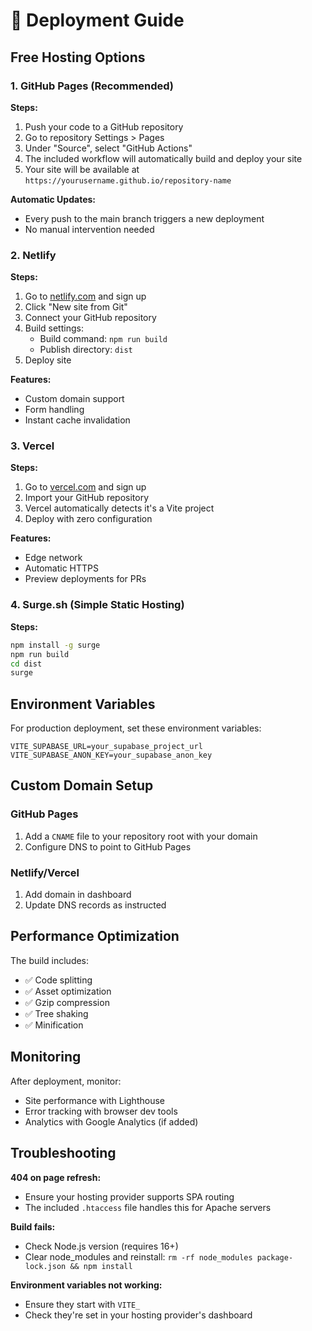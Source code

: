 # 🚀 Deployment Guide

## Free Hosting Options

### 1. GitHub Pages (Recommended)

**Steps:**
1. Push your code to a GitHub repository
2. Go to repository Settings > Pages
3. Under "Source", select "GitHub Actions"
4. The included workflow will automatically build and deploy your site
5. Your site will be available at `https://yourusername.github.io/repository-name`

**Automatic Updates:**
- Every push to the main branch triggers a new deployment
- No manual intervention needed

### 2. Netlify

**Steps:**
1. Go to [netlify.com](https://netlify.com) and sign up
2. Click "New site from Git"
3. Connect your GitHub repository
4. Build settings:
   - Build command: `npm run build`
   - Publish directory: `dist`
5. Deploy site

**Features:**
- Custom domain support
- Form handling
- Instant cache invalidation

### 3. Vercel

**Steps:**
1. Go to [vercel.com](https://vercel.com) and sign up
2. Import your GitHub repository
3. Vercel automatically detects it's a Vite project
4. Deploy with zero configuration

**Features:**
- Edge network
- Automatic HTTPS
- Preview deployments for PRs

### 4. Surge.sh (Simple Static Hosting)

**Steps:**
```bash
npm install -g surge
npm run build
cd dist
surge
```

## Environment Variables

For production deployment, set these environment variables:

```
VITE_SUPABASE_URL=your_supabase_project_url
VITE_SUPABASE_ANON_KEY=your_supabase_anon_key
```

## Custom Domain Setup

### GitHub Pages
1. Add a `CNAME` file to your repository root with your domain
2. Configure DNS to point to GitHub Pages

### Netlify/Vercel
1. Add domain in dashboard
2. Update DNS records as instructed

## Performance Optimization

The build includes:
- ✅ Code splitting
- ✅ Asset optimization
- ✅ Gzip compression
- ✅ Tree shaking
- ✅ Minification

## Monitoring

After deployment, monitor:
- Site performance with Lighthouse
- Error tracking with browser dev tools
- Analytics with Google Analytics (if added)

## Troubleshooting

**404 on page refresh:**
- Ensure your hosting provider supports SPA routing
- The included `.htaccess` file handles this for Apache servers

**Build fails:**
- Check Node.js version (requires 16+)
- Clear node_modules and reinstall: `rm -rf node_modules package-lock.json && npm install`

**Environment variables not working:**
- Ensure they start with `VITE_`
- Check they're set in your hosting provider's dashboard